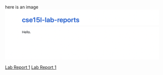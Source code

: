 here is an image
![Image](https://github.com/HenryXII/cse15l-lab-reports/blob/main/image.png)

[Lab Report 1](lab-report-1-week-2.html)
[Lab Report 1](https://HenryXII.github.io/cse15l-lab-reports/lab-report-1-week-2.html)